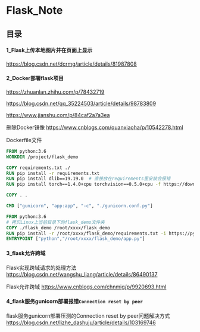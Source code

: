 # Flask_Note

## 目录

#### 1_Flask上传本地图片并在页面上显示

https://blog.csdn.net/dcrmg/article/details/81987808

#### 2_Docker部署flask项目

https://zhuanlan.zhihu.com/p/78432719

https://blog.csdn.net/qq_35224503/article/details/98783809

https://www.jianshu.com/p/84caf2a7a3ea

删除Docker镜像 https://www.cnblogs.com/quanxiaoha/p/10542278.html

Dockerfile文件

```dockerfile
FROM python:3.6
WORKDIR /project/flask_demo

COPY requirements.txt ./
RUN pip install -r requirements.txt
RUN pip install dlib==19.19.0  # 直接放在requirements里安装会报错
RUN pip install torch==1.4.0+cpu torchvision==0.5.0+cpu -f https://download.pytorch.org/whl/torch_stable.html

COPY . .

CMD ["gunicorn", "app:app", "-c", "./gunicorn.conf.py"]
```

```dockerfile
FROM python:3.6
# 拷贝Linux上当前目录下的flask_demo文件夹
COPY ./flask_demo /root/xxxx/flask_demo
RUN pip install -r /root/xxxx/flask_demo/requirements.txt -i https://pypi.doubanio.com/simple/
ENTRYPOINT ["python","/root/xxxx/flask_demo/app.py"]
```

#### 3_flask允许跨域

Flask实现跨域请求的处理方法 https://blog.csdn.net/wangshu_liang/article/details/86490137

Flask允许跨域 https://www.cnblogs.com/chnmig/p/9920693.html

#### 4_flask服务gunicorn部署报错`Connection reset by peer`

flask服务gunicorn部署压测的Connection reset by peer问题解决方式 https://blog.csdn.net/lizhe_dashuju/article/details/103169746